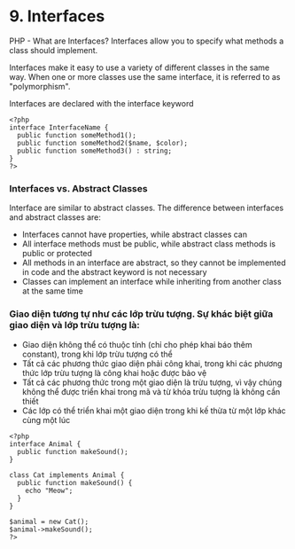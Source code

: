 # 9. Interfaces

PHP - What are Interfaces?
Interfaces allow you to specify what methods a class should implement.

Interfaces make it easy to use a variety of different classes in the same way. When one or more classes use the same interface, it is referred to as "polymorphism".

Interfaces are declared with the interface keyword

```
<?php
interface InterfaceName {
  public function someMethod1();
  public function someMethod2($name, $color);
  public function someMethod3() : string;
}
?>
```

### Interfaces vs. Abstract Classes

Interface are similar to abstract classes. The difference between interfaces and abstract classes are:

* Interfaces cannot have properties, while abstract classes can
* All interface methods must be public, while abstract class methods is public or protected
* All methods in an interface are abstract, so they cannot be implemented in code and the abstract keyword is not necessary
* Classes can implement an interface while inheriting from another class at the same time

### Giao diện tương tự như các lớp trừu tượng. Sự khác biệt giữa giao diện và lớp trừu tượng là:

* Giao diện không thể có thuộc tính (chỉ cho phép khai báo thêm constant), trong khi lớp trừu tượng có thể
* Tất cả các phương thức giao diện phải công khai, trong khi các phương thức lớp trừu tượng là công khai hoặc được bảo vệ
* Tất cả các phương thức trong một giao diện là trừu tượng, vì vậy chúng không thể được triển khai trong mã và từ khóa trừu tượng là không cần thiết
* Các lớp có thể triển khai một giao diện trong khi kế thừa từ một lớp khác cùng một lúc

```
<?php
interface Animal {
  public function makeSound();
}

class Cat implements Animal {
  public function makeSound() {
    echo "Meow";
  }
}

$animal = new Cat();
$animal->makeSound();
?>
```
